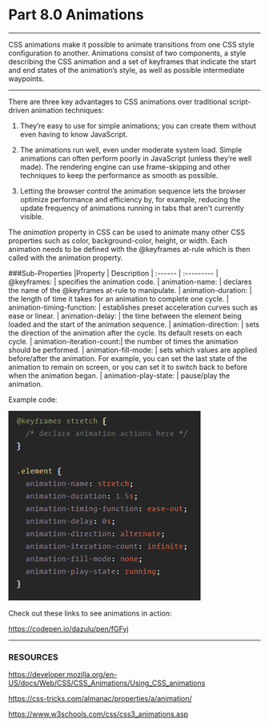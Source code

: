 # Part 8.0 Animations

---

CSS animations make it possible to animate transitions from one CSS style configuration to another. Animations consist of two components, a style describing the CSS animation and a set of keyframes that indicate the start and end states of the animation’s style, as well as possible intermediate waypoints.

---

There are three key advantages to CSS animations over traditional script-driven animation techniques:


1. They’re easy to use for simple animations; you can create them without even having to know JavaScript.

2. The animations run well, even under moderate system load. Simple animations can often perform poorly in JavaScript (unless they’re well made). The rendering engine can use frame-skipping and other techniques to keep the performance as smooth as possible.

3. Letting the browser control the animation sequence lets the browser optimize performance and efficiency by, for example, reducing the update frequency of animations running in tabs that aren't currently visible.
    


The _animation_ property in CSS can be used to animate many other CSS properties such as color, background-color, height, or width. Each animation needs to be defined with the @keyframes at-rule which is then called with the animation property.

###Sub-Properties
|Property | Description
| :------ | :---------
| @keyframes: | specifies the animation code.
| animation-name: | declares the name of the @keyframes at-rule to manipulate.
| animation-duration: | the length of time it takes for an animation to complete one cycle.
| animation-timing-function: | establishes preset acceleration curves such as ease or linear.
| animation-delay: | the time between the element being loaded and the start of the animation sequence.
| animation-direction: | sets the direction of the animation after the cycle. Its default resets on each cycle.
| animation-iteration-count:| the number of times the animation should be performed.
| animation-fill-mode: | sets which values are applied before/after the animation. For example, you can set the last state of the animation to remain on screen, or you can set it to switch back to before when the animation began.
| animation-play-state: | pause/play the animation.

Example code:


![animation](./AnimAssets/animationcode.PNG)


Check out these links to see animations in action:

https://codepen.io/dazulu/pen/fGFyj




---
### RESOURCES


https://developer.mozilla.org/en-US/docs/Web/CSS/CSS_Animations/Using_CSS_animations

https://css-tricks.com/almanac/properties/a/animation/

https://www.w3schools.com/css/css3_animations.asp


